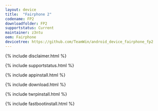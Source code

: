 ```yaml
---
layout: device
title:  "Fairphone 2"
codename: FP2
downloadfolder: FP2
supportstatus: Current
maintainer: z3ntu
oem: Fairphone
devicetree: https://github.com/TeamWin/android_device_fairphone_fp2
---
```


{% include disclaimer.html %}

{% include supportstatus.html %}

{% include appinstall.html %}

{% include download.html %}

{% include twrpinstall.html %}

{% include fastbootinstall.html %}

